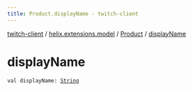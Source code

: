```yaml
---
title: Product.displayName - twitch-client
---
```


[twitch-client](../../index.html) / [helix.extensions.model](../index.html) / [Product](index.html) / [displayName](./display-name.html)

# displayName

`val displayName: `[`String`](https://kotlinlang.org/api/latest/jvm/stdlib/kotlin/-string/index.html)